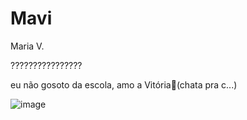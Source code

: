 # Mavi

Maria V.

????????????????

eu não gosoto da escola, amo a Vitória🥰(chata pra c...)

![image](https://github.com/eumaviilinda/mavi/assets/146108217/61b9c753-fcb3-42c5-abf7-5ed561f0b80e)




